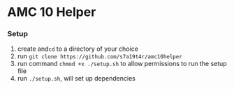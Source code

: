 # AMC 10 Helper
### Setup
1. create and```cd``` to a directory of your choice
2. run ```git clone https://github.com/s7a19t4r/amc10helper```
3. run command ```chmod +x ./setup.sh``` to allow permissions to run the setup file
4. run ```./setup.sh```, will set up dependencies
